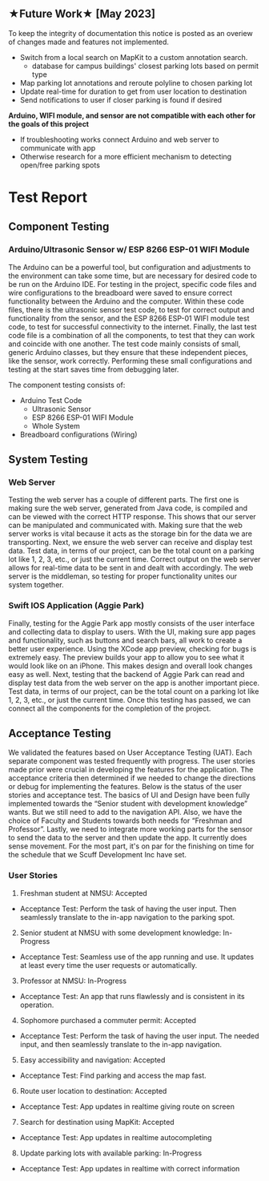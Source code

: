 ## ★Future Work★ [May 2023]
To keep the integrity of documentation this notice is posted as an overiew of changes made and features not implemented.

* Switch from a local search on MapKit to a custom annotation search. 
    * database for campus buildings' closest parking lots based on permit type
* Map parking lot annotations and reroute polyline to chosen parking lot 
* Update real-time for duration to get from user location to destination 
* Send notifications to user if closer parking is found if desired 

**Arduino, WIFI module, and sensor are not compatible with each other for the goals of this project**
* If troubleshooting works connect Arduino and web server to communicate with app 
* Otherwise research for a more efficient mechanism to detecting open/free parking spots

# Test Report

## Component Testing
### Arduino/Ultrasonic Sensor w/ ESP 8266 ESP-01 WIFI Module
The Arduino can be a powerful tool, but configuration and adjustments to the environment can take some time, but are necessary for desired code to be run on the Arduino IDE. For testing in the project, specific code files and wire configurations to the breadboard were saved to ensure correct functionality between the Arduino and the computer. Within these code files, there is the ultrasonic sensor test code, to test for correct output and functionality from the sensor, and the ESP 8266 ESP-01 WIFI module test code, to test for successful connectivity to the internet. Finally, the last test code file is a combination of all the components, to test that they can work and coincide with one another. The test code mainly consists of small, generic Arduino classes, but they ensure that these independent pieces, like the sensor, work correctly. Performing these small configurations and testing at the start saves time from debugging later. 

The component testing consists of:
* Arduino Test Code
    * Ultrasonic Sensor
    * ESP 8266 ESP-01 WIFI Module
    * Whole System 
* Breadboard configurations (Wiring)

## System Testing
### Web Server
Testing the web server has a couple of different parts. The first one is making sure the web server, generated from Java code, is compiled and can be viewed with the correct HTTP response. This shows that our server can be manipulated and communicated with. Making sure that the web server works is vital because it acts as the storage bin for the data we are transporting. Next, we ensure the web server can receive and display test data. Test data, in terms of our project, can be the total count on a parking lot like 1, 2, 3, etc., or just the current time. Correct output on the web server allows for real-time data to be sent in and dealt with accordingly. The web server is the middleman, so testing for proper functionality unites our system together. 

### Swift IOS Application (Aggie Park)
Finally, testing for the Aggie Park app mostly consists of the user interface and collecting data to display to users. With the UI, making sure app pages and functionality, such as buttons and search bars, all work to create a better user experience. Using the XCode app preview, checking for bugs is extremely easy. The preview builds your app to allow you to see what it would look like on an iPhone. This makes design and overall look changes easy as well. Next, testing that the backend of Aggie Park can read and display test data from the web server on the app is another important piece. Test data, in terms of our project, can be the total count on a parking lot like 1, 2, 3, etc., or just the current time. Once this testing has passed, we can connect all the components for the completion of the project. 

## Acceptance Testing
We validated the features based on User Acceptance Testing (UAT). Each separate component was tested frequently with progress. The user stories made prior were crucial in developing the features for the application. The acceptance criteria then determined if we needed to change the directions or debug for implementing the features. Below is the status of the user stories and acceptance test. The basics of UI and Design have been fully implemented towards the “Senior student with development knowledge” wants. But we still need to add to the navigation API. Also, we have the choice of Faculty and Students towards both needs for “Freshman and Professor”. Lastly, we need to integrate more working parts for the sensor to send the data to the server and then update the app. It currently does sense movement. For the most part, it's on par for the finishing on time for the schedule that we Scuff Development Inc have set.  


### User Stories
1. Freshman student at NMSU: Accepted
- Acceptance Test: Perform the task of having the user input. Then seamlessly translate to the in-app navigation to the parking spot.

2. Senior student at NMSU with some development knowledge: In-Progress
- Acceptance Test: Seamless use of the app running and use. It updates at least every time the user requests or automatically.

3. Professor at NMSU: In-Progress
- Acceptance Test: An app that runs flawlessly and is consistent in its operation.

4. Sophomore purchased a commuter permit: Accepted
- Acceptance Test: Perform the task of having the user input. The needed input, and then seamlessly translate to the in-app navigation.

5. Easy accessibility and navigation: Accepted
- Acceptance Test: Find parking and access the map fast.

6. Route user location to destination: Accepted
- Acceptance Test: App updates in realtime giving route on screen

7. Search for destination using MapKit: Accepted 	
- Acceptance Test: App updates in realtime autocompleting

8. Update parking lots with available parking: In-Progress
- Acceptance Test: App updates in realtime with correct information 

